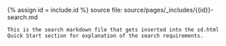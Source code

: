 
{% assign id = include.id %}
source file: source/pages/\_includes/{{id}}-search.md

~~~
This is the search markdown file that gets inserted into the sd.html Quick Start section for explanation of the search requirements.
~~~
